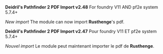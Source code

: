 **Deidril's Pathfinder 2 PDF Import v2.48**
For foundry V11 AND pf2e system 5.7.4+

*New import*
The module can now import **Rusthenge**'s pdf.

**Deidril's Pathfinder 2 PDF Import v2.47**
Pour foundry V11 ET pf2e system 5.7.4+

*Nouvel import*
Le module peut maintenant importer le pdf de **Rusthenge**.
